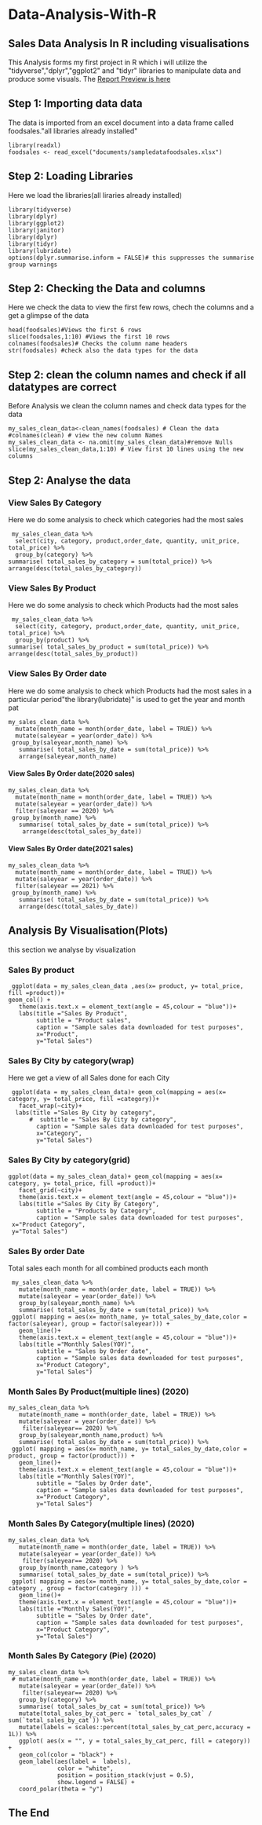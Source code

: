 # Data-Analysis-With-R


## Sales Data Analysis In R including visualisations

This Analysis forms my first project in  R which i will utilize the "tidyverse","dplyr","ggplot2" and "tidyr" libraries to manipulate data and produce some visuals. The [Report Preview is here](https://htmlpreview.github.io/?https://github.com/claykays/Data-Analysis-With-R/blob/1ae438b94a53663b2256dd8ba72a52ef80554fd6/Sales_Analysis_Report.html)

## Step 1: Importing data data

The data is imported from an excel document into a data frame called foodsales."all libraries already installed"

```{r Load sales Data}
library(readxl)
foodsales <- read_excel("documents/sampledatafoodsales.xlsx")
```

## Step 2: Loading Libraries
Here we load the libraries(all liraries already installed)

```{r Load  libraries }
library(tidyverse)
library(dplyr)
library(ggplot2)
library(janitor)
library(dplyr)
library(tidyr)
library(lubridate)
options(dplyr.summarise.inform = FALSE)# this suppresses the summarise group warnings
```



## Step 2: Checking the Data and columns
Here we check the data to view the first few rows, chech the columns and a get a glimpse of the data
```{r Checking data}
head(foodsales)#Views the first 6 rows 
slice(foodsales,1:10) #Views the first 10 rows
colnames(foodsales)# Checks the column name headers
str(foodsales) #check also the data types for the data 
```

## Step 2: clean the column names and check if all datatypes are correct

Before Analysis we clean the column names and check data types for the data

```{r Cleaning columns}
my_sales_clean_data<-clean_names(foodsales) # Clean the data
#colnames(clean) # view the new column Names
my_sales_clean_data <- na.omit(my_sales_clean_data)#remove Nulls
slice(my_sales_clean_data,1:10) # View first 10 lines using the new columns

```

## Step 2: Analyse the data

### View Sales By Category

Here we do some analysis to check which categories had the most sales

```{r Sales By category}
 my_sales_clean_data %>% 
  select(city, category, product,order_date, quantity, unit_price, total_price) %>% 
  group_by(category) %>%
summarise( total_sales_by_category = sum(total_price)) %>% 
arrange(desc(total_sales_by_category))
```

### View Sales By Product

Here we do some analysis to check which Products had the most sales

```{r Sales By Products}
 my_sales_clean_data %>% 
  select(city, category, product,order_date, quantity, unit_price, total_price) %>% 
  group_by(product) %>%
summarise( total_sales_by_product = sum(total_price)) %>% 
arrange(desc(total_sales_by_product))
```

### View Sales By Order date
Here we do some analysis to check which Products had the most sales in a particular period"the library(lubridate)" is used to get the year and month pat

```{r Sales By Order date}
my_sales_clean_data %>% 
  mutate(month_name = month(order_date, label = TRUE)) %>% 
  mutate(saleyear = year(order_date)) %>%
 group_by(saleyear,month_name) %>% 
   summarise( total_sales_by_date = sum(total_price)) %>% 
   arrange(saleyear,month_name)
```

#### View Sales By Order date(2020 sales)

```{r 2020 sales}
my_sales_clean_data %>% 
  mutate(month_name = month(order_date, label = TRUE)) %>% 
  mutate(saleyear = year(order_date)) %>%
  filter(saleyear == 2020) %>% 
 group_by(month_name) %>% 
   summarise( total_sales_by_date = sum(total_price)) %>% 
    arrange(desc(total_sales_by_date))
```

#### View Sales By Order date(2021 sales)


```{r 2021 sales}
my_sales_clean_data %>% 
  mutate(month_name = month(order_date, label = TRUE)) %>% 
  mutate(saleyear = year(order_date)) %>%
  filter(saleyear == 2021) %>% 
 group_by(month_name) %>% 
   summarise( total_sales_by_date = sum(total_price)) %>% 
   arrange(desc(total_sales_by_date))
```


## Analysis By Visualisation(Plots)

this section we analyse by visualization 

### Sales By product
```{r Sales by Product}
 ggplot(data = my_sales_clean_data ,aes(x= product, y= total_price, fill =product))+
geom_col() +
   theme(axis.text.x = element_text(angle = 45,colour = "blue"))+
   labs(title ="Sales By Product", 
        subtitle = "Product sales",
        caption = "Sample sales data downloaded for test purposes",
        x="Product",
        y="Total Sales")
```

### Sales By City by category(wrap)

Here we get a view of all Sales done for each City

```{r sales By city}
 ggplot(data = my_sales_clean_data)+ geom_col(mapping = aes(x= category, y= total_price, fill =category))+
   facet_wrap(~city)+
  labs(title ="Sales By City by category", 
      #  subtitle = "Sales By City by category",
        caption = "Sample sales data downloaded for test purposes",
        x="Category",
        y="Total Sales")
```


### Sales By City by category(grid)


```{r Sales By City }
ggplot(data = my_sales_clean_data)+ geom_col(mapping = aes(x= category, y= total_price, fill =product))+
   facet_grid(~city)+
   theme(axis.text.x = element_text(angle = 45,colour = "blue"))+
   labs(title ="Sales By City By Category", 
        subtitle = "Products by Category",
        caption = "Sample sales data downloaded for test purposes",
 x="Product Category",
 y="Total Sales")
```


### Sales By order Date 

Total sales each month for all combined products each month

```{r}
 my_sales_clean_data %>% 
   mutate(month_name = month(order_date, label = TRUE)) %>% 
   mutate(saleyear = year(order_date)) %>%
   group_by(saleyear,month_name) %>% 
   summarise( total_sales_by_date = sum(total_price)) %>% 
 ggplot( mapping = aes(x= month_name, y= total_sales_by_date,color = factor(saleyear), group = factor(saleyear))) +
   geom_line()+
   theme(axis.text.x = element_text(angle = 45,colour = "blue"))+
   labs(title ="Monthly Sales(YOY)", 
        subtitle = "Sales by Order date",
        caption = "Sample sales data downloaded for test purposes",
        x="Product Category",
        y="Total Sales")
```

### Month Sales By Product(multiple lines) (2020)


```{r Sales by date 2020 by products}
my_sales_clean_data %>% 
   mutate(month_name = month(order_date, label = TRUE)) %>% 
   mutate(saleyear = year(order_date)) %>%
    filter(saleyear== 2020) %>% 
   group_by(saleyear,month_name,product) %>% 
   summarise( total_sales_by_date = sum(total_price)) %>% 
 ggplot( mapping = aes(x= month_name, y= total_sales_by_date,color = product, group = factor(product))) +
   geom_line()+
   theme(axis.text.x = element_text(angle = 45,colour = "blue"))+
   labs(title ="Monthly Sales(YOY)", 
        subtitle = "Sales by Order date",
        caption = "Sample sales data downloaded for test purposes",
        x="Product Category",
        y="Total Sales")
```


### Month Sales By Category(multiple lines) (2020)


```{r Sales by date 2020 by Category}
my_sales_clean_data %>% 
   mutate(month_name = month(order_date, label = TRUE)) %>% 
   mutate(saleyear = year(order_date)) %>%
    filter(saleyear== 2020) %>% 
   group_by(month_name,category ) %>% 
   summarise( total_sales_by_date = sum(total_price)) %>% 
 ggplot( mapping = aes(x= month_name, y= total_sales_by_date,color = category , group = factor(category ))) +
   geom_line()+
   theme(axis.text.x = element_text(angle = 45,colour = "blue"))+
   labs(title ="Monthly Sales(YOY)", 
        subtitle = "Sales by Order date",
        caption = "Sample sales data downloaded for test purposes",
        x="Product Category",
        y="Total Sales")
```


### Month Sales By Category (Pie) (2020)


```{r}
my_sales_clean_data %>%
 # mutate(month_name = month(order_date, label = TRUE)) %>% 
   mutate(saleyear = year(order_date)) %>%
    filter(saleyear== 2020) %>%
   group_by(category) %>%
   summarise( total_sales_by_cat = sum(total_price)) %>% 
   mutate(total_sales_by_cat_perc = `total_sales_by_cat` / sum(`total_sales_by_cat`)) %>% 
   mutate(labels = scales::percent(total_sales_by_cat_perc,accuracy = 1L)) %>% 
   ggplot( aes(x = "", y = total_sales_by_cat_perc, fill = category)) +
   geom_col(color = "black") +
   geom_label(aes(label =  labels),
              color = "white",
              position = position_stack(vjust = 0.5),
              show.legend = FALSE) +
   coord_polar(theta = "y")
```



## The End





